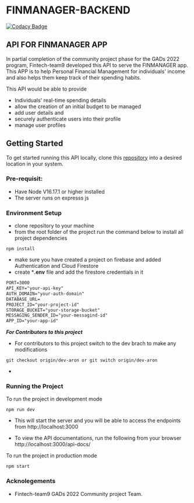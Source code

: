 # FINMANAGER-BACKEND
[![Codacy Badge](https://app.codacy.com/project/badge/Grade/c93d2738555241bda6c66e563421bd00)](https://www.codacy.com/gh/FINMANAGER/FINMANAGER-BACKEND/dashboard?utm_source=github.com&amp;utm_medium=referral&amp;utm_content=FINMANAGER/FINMANAGER-BACKEND&amp;utm_campaign=Badge_Grade)
## API FOR FINMANAGER APP

In partial completion of the community project phase for the GADs 2022 program, Fintech-team9 developed this API to serve the FINMANAGER app. This APP is to help Personal Financial Management for individuals' income and also helps them keep track of their spending habits.

This API would  be able to provide
- Individuals' real-time spending details
- allow the creation of an initial budget to be managed
- add user details and 
- securely authenticate users into their profile
- manage user profiles

## Getting Started

To get started running this API locally, clone this [repository](https://github.com/FINMANAGER/FINMANAGER-BACKEND) into a desired location in your system.

### Pre-requisit:
- Have Node V16.17.1 or higher installed
- The server runs on expresss js 

### Environment Setup
- clone repository to your machine
- from the root folder of the project run the command below to install all project dependencies
```
npm install
```
- make sure you have created a project on firebase and added Authentication and Cloud Firestore
- create ***.env** file and add the firestore credentials in it
```txt
PORT=3000
API_KEY="your-api-key"
AUTH_DOMAIN="your-auth-domain"
DATABASE_URL=
PROJECT_ID="your-project-id"
STORAGE_BUCKET="your-storage-bucket"
MESSAGING_SENDER_ID="your-messagind-id"
APP_ID="your-app-id"
```

***For Contributors to this project***
- For contributors to this project switch to the dev brach to make any modifications
```
git checkout origin/dev-aron or git switch origin/dev-aron
```
- 

### Running the Project
To run the project in development mode

```
npm run dev
```
- This will start the server and you will be able to access the endpoints from http://localhost:3000

- To view the API documentations, run the following from your browser http://localhost:3000/api-docs/

To run the project in production mode
```
npm start
```

### Acknolegements
 - Fintech-team9 GADs 2022 Community project Team.






